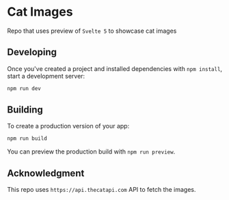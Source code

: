 # Cat Images

Repo that uses preview of `Svelte 5` to showcase cat images

## Developing

Once you've created a project and installed dependencies with `npm install`, start a development server:

```bash
npm run dev
```

## Building

To create a production version of your app:

```bash
npm run build
```

You can preview the production build with `npm run preview`.

## Acknowledgment

This repo uses `https://api.thecatapi.com` API to fetch the images.
